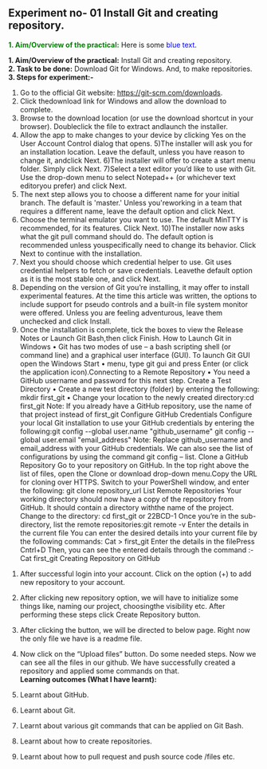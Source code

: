 ## Experiment no- 01 Install Git and creating repository.  
<span style="color:green">**1. Aim/Overview of the practical:**</span>
Here is some <span style="color:blue">blue text</span>.


**1. Aim/Overview of the practical:** Install Git and creating repository.  
**2. Task to be done:** Download Git for Windows. And, to make repositories.  
**3. Steps for experiment:-**
1) Go to the official Git website: https://git-scm.com/downloads.
2) Click thedownload link for Windows and allow the download to complete.
3) Browse to the download location (or use the download shortcut in your browser). Doubleclick the file to extract andlaunch the installer.
4) Allow the app to make changes to your device by clicking Yes on the User Account Control dialog
that opens.
5)The installer will ask you for an installation location. Leave the default, unless you have
 reason to change it, andclick Next.
6)The installer will offer to create a start menu folder. Simply click Next.
7)Select a text editor you’d like to use with Git. Use the drop-down menu to select Notepad++
(or whichever text editoryou prefer) and click Next.
8) The next step allows you to choose a different name for your initial branch. The default
is 'master.' Unless you'reworking in a team that requires a different name, leave the default
option and click Next.
9) Choose the terminal emulator you want to use. The default MinTTY is recommended,
for its features. Click Next.
10)The installer now asks what the git pull command should do. The default option is
recommended unless youspecifically need to change its behavior. Click Next to
continue with the installation.
11) Next you should choose which credential helper to use. Git uses credential helpers to
fetch or save credentials. Leavethe default option as it is the most stable one, and click Next.
12) Depending on the version of Git you’re installing, it may offer to install experimental
features. At the time this article was written, the options to include support for pseudo controls
and a built-in file system monitor were offered. Unless you are feeling adventurous, leave them
unchecked and click Install.
13) Once the installation is complete, tick the boxes to view the Release Notes or Launch Git Bash,then click Finish.
How to Launch Git in Windows
• Git has two modes of use – a bash scripting shell (or command line) and a
graphical user interface (GUI). To launch Git GUI open the Windows Start
• menu, type git gui and press Enter (or click the application icon).Connecting to
a Remote Repository
• You need a GitHub username and password for this next step.
Create a Test Directory
• Create a new test directory (folder) by entering the following:
 mkdir first_git
• Change your location to the newly
created directory:cd first_git
Note: If you already have a GitHub repository, use the name of that project instead of first_git
Configure GitHub Credentials
Configure your local Git installation to use your GitHub credentials by
entering the following:git config --global user.name "github_username"
git config --global user.email "email_address"
Note: Replace github_username and email_address with your GitHub credentials.
We can also see the list of configurations by using the command git config – list.
Clone a GitHub Repository
Go to your repository on GitHub. In the top right above the list of files, open the Clone or
download drop-down menu.Copy the URL for cloning over HTTPS.
Switch to your PowerShell window, and enter the following:
git clone repository_url
List Remote Repositories
Your working directory should now have a copy of the repository from GitHub. It should
contain a directory withthe name of the project. Change to the directory:
cd first_git or 22BCD-1
Once you’re in the sub-directory, list the remote
repositories:git remote -v
Enter the details in the current file
You can enter the desired details into your current file by the following commands:
Cat > first_git
Enter the details in
the filePress
Cntrl+D
Then, you can see the entered details through the command :- Cat first_git
Creating Repository on GitHub
1. After successful login into your account. Click on the option (+) to add new repository to your account.
2. After clicking new repository option, we will have to initialize some things like, naming
our project, choosingthe visibility etc. After performing these steps click Create
Repository button.

3. After clicking the button, we will be directed to below page. Right now the only file we have is
a readme file.
4. Now click on the “Upload files” button. Do some needed steps. Now we can see
 all the files in our github.
We have successfully created a repository and applied some commands on that.  
**Learning outcomes (What I have learnt):**  
1. Learnt about GitHub.
2. Learnt about Git.
3. Learnt about various git commands that can be applied on Git Bash.
4. Learnt about how to create repositories.
5. Learnt about how to pull request and push source code /files etc.
